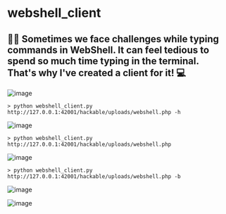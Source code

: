# webshell_client

## 👨‍💻 Sometimes we face challenges while typing commands in WebShell. It can feel tedious to spend so much time typing in the terminal. That's why I've created a client for it! 💻

![image](https://user-images.githubusercontent.com/90620429/227739888-6f807134-86a1-4760-accd-4ae32dbaf9c2.png)


```
> python webshell_client.py http://127.0.0.1:42001/hackable/uploads/webshell.php -h
```

![image](https://user-images.githubusercontent.com/90620429/227739993-bdeef063-028b-45d9-9417-e5f7d8b74b38.png)


```
> python webshell_client.py http://127.0.0.1:42001/hackable/uploads/webshell.php
```


![image](https://user-images.githubusercontent.com/90620429/227739922-8289346d-a82b-4989-9922-15b1af817baa.png)

```
> python webshell_client.py http://127.0.0.1:42001/hackable/uploads/webshell.php -b
```

![image](https://user-images.githubusercontent.com/90620429/227740108-ba5bb19c-5560-4806-80b4-230dca7a6735.png)

![image](https://user-images.githubusercontent.com/90620429/227740141-37b9e8c2-90a2-4915-90f0-606ab9baf382.png)
